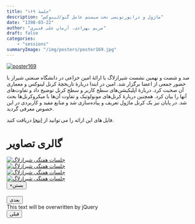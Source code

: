 ```yaml
---
title: "جلسهٔ ۱۶۹"
description: "ماژول و درایورنویسی تحت سیستم عامل گنو/لینوکس"
date: "1398-03-22"
author: "مریم بهزادی، آرمان علی قنبری"
draft: false
categories:
    - "sessions"
summaryImage: "/img/posters/poster169.jpg"
---
```

[![poster169](../../img/posters/poster169.jpg)](../../img/poster169.jpg)
  
صد و شصت و نهمین نشست شیرازلاگ با ارائهٔ امین خزاعی در دانشگاه صنعتی شیراز با حضور جمعی از اعضا برگزار شد. امین در ابتدا دربارهٔ تاریخچهٔ کرنل لینوکس و معماری آن صحبت کرد. دربارهٔ اپلیکیشن‌های سطح کاربر و سطح کرنل توضیح داد و تفاوت‌های آنها را بیان کرد. همچنین دربارهٔ کرنل‌های مونولوتیک و تفاوت آن‌ها با میکروکرنل‌ها بحث شد. در پایان نیز یک کرنل ماژول تعریف و پیاده‌سازی شد و منابع مفید و کاربردی در این خصوص معرفی گردید.

فایل های این ارائه را می توانید از [اینجا](https://framagit.org/shirazlug/resources/tree/master/presentations/session_169)
دریافت کنید.

<div class="row">
    <div class="col-lg-12">
        <h1 class="page-header">گالری تصاویر</h1>    
            <div class="col-lg-4 col-md-4 col-xs-6 thumb">
            <a class="thumbnail" href="#" data-image-id="" data-toggle="modal" data-title="نشست هفتگی شیرازلاگ با حضور جمعی از دوستان" data-caption="" data-image="../../img/1. cphoto_2019-06-12_18-49-34.jpg" data-target="#image-gallery">
              <img class="img-responsive" src="../../img/1. cphoto_2019-06-12_18-49-34.jpg"
              alt="جلسات هفتگی شیرازلاگ">
            </a>
        </div>
            <div class="col-lg-4 col-md-4 col-xs-6 thumb">
            <a class="thumbnail" href="#" data-image-id="" data-toggle="modal" data-title="نشست هفتگی شیرازلاگ با حضور جمعی از دوستان" data-caption="" data-image="../../img/2. cphoto_2019-06-12_18-49-41.jpg" data-target="#image-gallery">
                <img class="img-responsive" src="../../img/2. cphoto_2019-06-12_18-49-41.jpg"
                alt="جلسات هفتگی شیرازلاگ">
            </a>
        </div>
            <div class="col-lg-4 col-md-4 col-xs-6 thumb">
            <a class="thumbnail" href="#" data-image-id="" data-toggle="modal" data-title="نشست هفتگی شیرازلاگ با حضور جمعی از دوستان" data-caption="" data-image="../../img/3. cphoto_2019-06-12_18-49-42.jpg" data-target="#image-gallery">
                <img class="img-responsive" src="../../img/3. cphoto_2019-06-12_18-49-42.jpg"
                alt="جلسات هفتگی شیرازلاگ">
            </a>
    </div>
     <div class="col-lg-4 col-md-4 col-xs-6 thumb">
            <a class="thumbnail" href="#" data-image-id="" data-toggle="modal" data-title="نشست هفتگی شیرازلاگ با حضور جمعی از دوستان" data-caption="" data-image="../../img/4. cphoto_2019-06-12_18-49-46.jpg" data-target="#image-gallery">
                <img class="img-responsive" src="../../img/4. cphoto_2019-06-12_18-49-46.jpg"
                alt="جلسات هفتگی شیرازلاگ">
            </a>
        </div>
<div class="modal fade" id="image-gallery" tabindex="-1" role="dialog" aria-
 aria-labelledby="myModalLabel" aria-hidden="true">
    <div class="modal-dialog">
        <div class="modal-content">
            <div class="modal-header">
                <button type="button" class="close" data-dismiss="modal"><span aria-hidden="true">×</span><span class="sr-only">بستن</span></button>
                <h4 class="modal-title" id="image-gallery-title"></h4>
            </div>
            <div class="modal-body">
                <img id="image-gallery-image" class="img-responsive" src="">
            </div>
            <div class="modal-footer">
                <div class="col-md-2">
                    <button type="button" class="btn btn-primary" id="show-previous-image">بعدی</button>
                </div>
                <div class="col-md-8 text-justify" id="image-gallery-caption">
                    This text will be overwritten by jQuery
                </div>
                <div class="col-md-2">
                    <button type="button" id="show-next-image" class="btn btn-default">قبلی</button>
                </div>
            </div>
        </div>
    </div>
</div>
</div>
